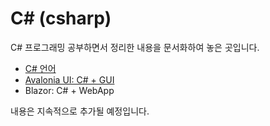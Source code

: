 # C# (csharp)

C# 프로그래밍 공부하면서 정리한 내용을 문서화하여 놓은 곳입니다.

- [C# 언어](./cs/README.md)
- [Avalonia UI: C# + GUI](./avalonia-ui/README.md)
- Blazor: C# + WebApp

내용은 지속적으로 추가될 예정입니다.
